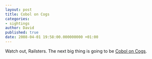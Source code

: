 ```yaml
---
layout: post
title: Cobol on Cogs
categories:
- sightings
author: David
published: true
date: 2008-04-01 19:58:00.000000000 +01:00
---
```

<p>Watch out, Railsters. The next big thing is going to be <a href="http://www.coboloncogs.org/COGS.HTM">Cobol on Cogs</a>.</p>